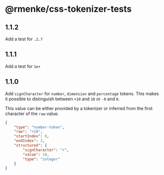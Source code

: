 # @rmenke/css-tokenizer-tests

## 1.1.2

Add a test for `.2.7`

## 1.1.1

Add a test for `1e+`

## 1.1.0

Add `signCharacter` for `number`, `dimension` and `percentage` tokens.
This makes it possible to distinguish between `+10` and `10` or `-0` and `0`.

This value can be either provided by a tokenizer or inferred from the first character of the `raw` value.

```json
{
	"type": "number-token",
	"raw": "+10",
	"startIndex": 0,
	"endIndex": 3,
	"structured": {
		"signCharacter": "+",
		"value": 10,
		"type": "integer"
	}
}
```
